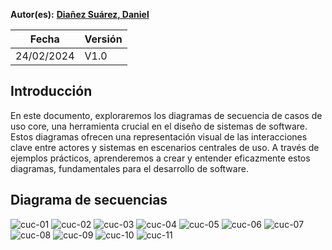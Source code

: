 ﻿**Autor(es):** **[Diañez Suárez, Daniel](./grupo)**

|**Fecha**|**Versión**|
| - | - |
|24/02/2024|V1.0|



## Introducción
En este documento, exploraremos los diagramas de secuencia de casos de uso core, una herramienta crucial en el diseño de sistemas de software. Estos diagramas ofrecen una representación visual de las interacciones clave entre actores y sistemas en escenarios centrales de uso. A través de ejemplos prácticos, aprenderemos a crear y entender eficazmente estos diagramas, fundamentales para el desarrollo de software.





## Diagrama de secuencias


![cuc-01](./img/diagramas-secuencias/cuc-01.png)
![cuc-02](./img/diagramas-secuencias/cuc-02.png)
![cuc-03](./img/diagramas-secuencias/cuc-03.png)
![cuc-04](./img/diagramas-secuencias/cuc-04.png)
![cuc-05](./img/diagramas-secuencias/cuc-05.png)
![cuc-06](./img/diagramas-secuencias/cuc-06.png)
![cuc-07](./img/diagramas-secuencias/cuc-07.png)
![cuc-08](./img/diagramas-secuencias/cuc-08.png)
![cuc-09](./img/diagramas-secuencias/cuc-09.png)
![cuc-10](./img/diagramas-secuencias/cuc-10.png)
![cuc-11](./img/diagramas-secuencias/cuc-11.png)
